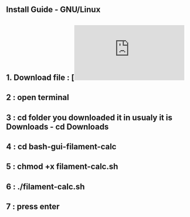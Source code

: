 

## Install Guide - GNU/Linux

## 1. Download file :  [![Download](https://github.com/cybergas123/bash-gui-filament-calc/raw/main/filament-calc.sh)

## 2 :  open terminal

## 3 :  cd folder you downloaded it in usualy it is Downloads - cd Downloads

## 4 : cd bash-gui-filament-calc

## 5 :  chmod +x filament-calc.sh

## 6 :  ./filament-calc.sh

## 7 : press enter
